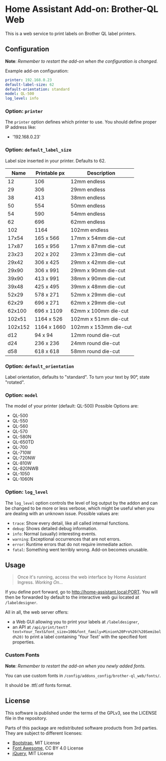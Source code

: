 # Home Assistant Add-on: Brother-QL Web

This is a web service to print labels on Brother QL label printers.

## Configuration

**Note**: _Remember to restart the add-on when the configuration is changed._

Example add-on configuration:

```yaml
printer: 192.168.0.23
default-label-size: 62
default-orientation: standard
model: QL-500
log_level: info
```

### Option: `printer`

The `printer` option defines which printer to use. You should define proper IP address like:

- '192.168.0.23'

### Option: `default_label_size`

Label size inserted in your printer. Defaults to 62.

|  Name  | Printable px | Description |
|--------|--------------|-------------|
| 12     |      106     |      12mm endless |
| 29     |      306     |      29mm endless |
| 38     |      413     |      38mm endless |
| 50     |      554     |      50mm endless |
| 54     |      590     |      54mm endless |
| 62     |      696     |      62mm endless |
| 102    |      1164    |       102mm endless |
| 17x54  |   165 x  566 |   17mm x 54mm die-cut |
| 17x87  |   165 x  956 |   17mm x 87mm die-cut |
| 23x23  |   202 x  202 |   23mm x 23mm die-cut |
| 29x42  |   306 x  425 |   29mm x 42mm die-cut |
| 29x90  |   306 x  991 |   29mm x 90mm die-cut |
| 39x90  |   413 x  991 |   38mm x 90mm die-cut |
| 39x48  |   425 x  495 |   39mm x 48mm die-cut |
| 52x29  |   578 x  271 |   52mm x 29mm die-cut |
| 62x29  |   696 x  271 |   62mm x 29mm die-cut |
| 62x100 |  696 x 1109  |  62mm x 100mm die-cut |
| 102x51 |  1164 x  526 |   102mm x 51mm die-cut |
| 102x152| 1164 x 1660  |  102mm x 153mm die-cut |
| d12    |   94 x   94  |  12mm round die-cut |
| d24    |  236 x  236  |  24mm round die-cut |
| d58    |  618 x  618  |  58mm round die-cut |

### Option: `default_orientation`

Label orientation, defaults to "standard". To turn your text by 90°,
state "rotated".

### Option: `model`

The model of your printer (default: QL-500)
Possible Options are:

- QL-500
- QL-550
- QL-560
- QL-570
- QL-580N
- QL-650TD
- QL-700
- QL-710W
- QL-720NW
- QL-810W
- QL-820NWB
- QL-1050
- QL-1060N

### Option: `log_level`

The `log_level` option controls the level of log output by the addon and can
be changed to be more or less verbose, which might be useful when you are
dealing with an unknown issue. Possible values are:

- `trace`: Show every detail, like all called internal functions.
- `debug`: Shows detailed debug information.
- `info`: Normal (usually) interesting events.
- `warning`: Exceptional occurrences that are not errors.
- `error`: Runtime errors that do not require immediate action.
- `fatal`: Something went terribly wrong. Add-on becomes unusable.

## Usage

> Once it's running, access the web interface by Home Assistant Ingress. _Working On..._

If you define port forward, go to <http://home-assistant.local:PORT>.
You will then be forwarded by default to the interactive web gui located at `/labeldesigner`.

All in all, the web server offers:

* a Web GUI allowing you to print your labels at `/labeldesigner`,
* an API at `/api/print/text?text=Your_Text&font_size=100&font_family=Minion%20Pro%20(%20Semibold%20)`
  to print a label containing 'Your Text' with the specified font properties.

### Custom Fonts

**Note**: _Remember to restart the add-on when you newly added fonts._

You can use custom fonts in `/config/addons_config/brother-ql_web/fonts/`.

It should be .ttf/.otf fonts format.

## License

This software is published under the terms of the GPLv3, see the LICENSE file in the repository.

Parts of this package are redistributed software products from 3rd parties. They are subject to different licenses:

* [Bootstrap](https://github.com/twbs/bootstrap), MIT License
* [Font Awesome](https://github.com/FortAwesome/Font-Awesome), CC BY 4.0 License
* [jQuery](https://github.com/jquery/jquery), MIT License